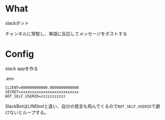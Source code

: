 # What

slackボット


チャンネルに常駐し、単語に反応してメッセージをポストする

# Config

slack appを作る  

.env

```
CLIENT=000000000000.0000000000000
SECRET=xxxxxxxxxxxxxxxxxxxxxxxxxx
BOT_SELF_USERID=zzzzzzzzzzz
```

SlackBotはLINEbotと違い、自分の発言も飛んでくるので`BOT_SELF_USERID`で避けないとループする。
